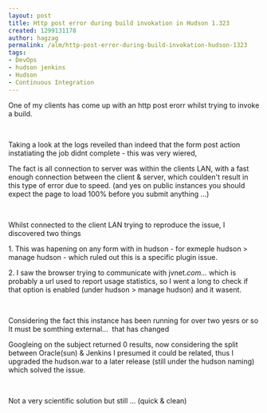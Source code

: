 ```yaml
---
layout: post
title: Http post error during build invokation in Hudson 1.323
created: 1299131178
author: hagzag
permalink: /alm/http-post-error-during-build-invokation-hudson-1323
tags:
- DevOps
- hudson jenkins
- Hudson
- Continuous Integration
---
```

<p>One of my clients has come up with an http post erorr whilst trying to invoke a build.</p>
<p>&nbsp;</p>
<p>Taking a look at the logs reveiled than indeed that the form post action instatiating the job didnt complete - this was very wiered,</p>
<p>The fact is all connection to server was within the clients LAN, with a fast enough connection between the client &amp; server, which coulden't result in this type of error due to speed. (and yes on public instances you should expect the page to load 100% before you submit anything ...)</p>
<p>&nbsp;</p>
<p>Whilst connected to the client LAN trying to reproduce the issue, I discovered two things</p>
<p>1. This was hapening on any form with in hudson - for exmeple hudson &gt; manage hudson - which ruled out this is a specific plugin issue.</p>
<p>2. I saw the browser trying to communicate with jvnet.<em>com...</em> which is probably a url used to report usage statistics, so I went a long to check if that option is enabled (under hudson &gt; manage hudson) and it wasent.</p>
<p>&nbsp;</p>
<p>Considering the fact this instance has been running for over two yesrs or so It must be somthing external...&nbsp; that has changed </p>
<p>Googleing on the subject returned 0 results, now considering the split between Oracle(sun) &amp; Jenkins I presumed it could be related, thus I upgraded the hudson.war to a later release (still under the hudson naming) which solved the issue.</p>
<p>&nbsp;</p>
<p>Not a very scientific solution but still ... (quick &amp; clean)</p>
